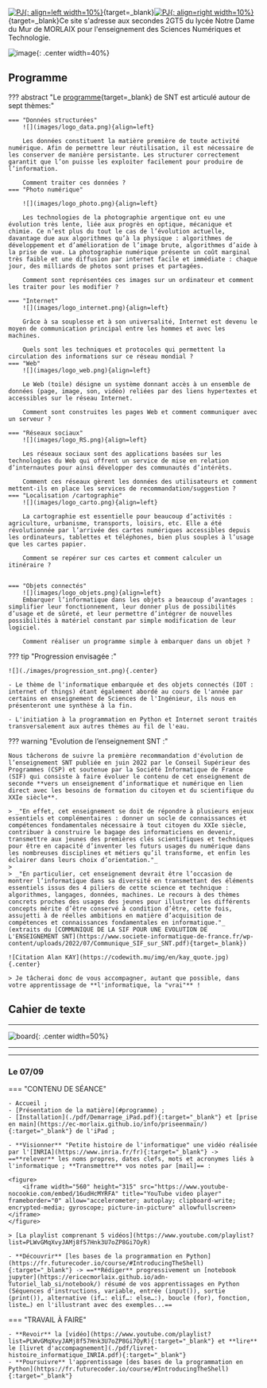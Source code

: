 
[![PJ](images/undraw_team_re_0bfe.svg "# TEAM"){: align=left width=10%}](){target=_blank}[![PJ](images/undraw_mailbox_re_dvds.svg "team@ecmorlaix.fr"){: align=right width=10%}](mailto:team@ecmorlaix.fr){target=_blank}Ce site s'adresse aux secondes 2GT5 du lycée Notre Dame du Mur de MORLAIX pour l'enseignement des Sciences Numériques et Technologie.

![image](images/logo_SNT.png){: .center width=40%}

<!-- 
### Autres liens du groupe :

- [Sharepoint](){target=_blank}
- [Conversation](){target=_blank} -->


## Programme


??? abstract "Le [programme](https://eduscol.education.fr/1670/programmes-et-ressources-en-sciences-numeriques-et-technologie-voie-gt){target=_blank} de SNT est articulé autour de sept thèmes:"

    === "Données structurées"
        ![](images/logo_data.png){align=left}
        
        Les données constituent la matière première de toute activité numérique. Afin de permettre leur réutilisation, il est nécessaire de les conserver de manière persistante. Les structurer correctement garantit que l’on puisse les exploiter facilement pour produire de l’information.

        Comment traiter ces données ?
    === "Photo numérique"

        ![](images/logo_photo.png){align=left}
        
        Les technologies de la photographie argentique ont eu une évolution très lente, liée aux progrès en optique, mécanique et chimie. Ce n’est plus du tout le cas de l’évolution actuelle, davantage due aux algorithmes qu’à la physique : algorithmes de développement et d’amélioration de l’image brute, algorithmes d’aide à la prise de vue. La photographie numérique présente un coût marginal très faible et une diffusion par internet facile et immédiate : chaque jour, des milliards de photos sont prises et partagées.

        Comment sont représentées ces images sur un ordinateur et comment les traiter pour les modifier ?

    === "Internet"
        ![](images/logo_internet.png){align=left}

        Grâce à sa souplesse et à son universalité, Internet est devenu le moyen de communication principal entre les hommes et avec les machines.

        Quels sont les techniques et protocoles qui permettent la circulation des informations sur ce réseau mondial ?
    === "Web"
        ![](images/logo_web.png){align=left}

        Le Web (toile) désigne un système donnant accès à un ensemble de données (page, image, son, vidéo) reliées par des liens hypertextes et accessibles sur le réseau Internet.

        Comment sont construites les pages Web et comment communiquer avec un serveur ?

    === "Réseaux sociaux"
        ![](images/logo_RS.png){align=left}

        Les réseaux sociaux sont des applications basées sur les technologies du Web qui offrent un service de mise en relation d’internautes pour ainsi développer des communautés d’intérêts.

        Comment ces réseaux gèrent les données des utilisateurs et comment mettent-ils en place les services de recommandation/suggestion ?
    === "Localisation /cartographie"
        ![](images/logo_carto.png){align=left}

        La cartographie est essentielle pour beaucoup d’activités : agriculture, urbanisme, transports, loisirs, etc. Elle a été révolutionnée par l’arrivée des cartes numériques accessibles depuis les ordinateurs, tablettes et téléphones, bien plus souples à l’usage que les cartes papier.

        Comment se repérer sur ces cartes et comment calculer un itinéraire ?


    === "Objets connectés"
        ![](images/logo_objets.png){align=left}
        Embarquer l’informatique dans les objets a beaucoup d’avantages : simplifier leur fonctionnement, leur donner plus de possibilités d’usage et de sûreté, et leur permettre d’intégrer de nouvelles possibilités à matériel constant par simple modification de leur logiciel.

        Comment réaliser un programme simple à embarquer dans un objet ?

??? tip "Progression envisagée :"

    ![](./images/progression_snt.png){.center}

    - Le thème de l'informatique embarquée et des objets connectés (IOT : internet of things) étant également abordé au cours de l'année par certains en enseignement de Sciences de l'Ingénieur, ils nous en présenteront une synthèse à la fin.

    - L'initiation à la programmation en Python et Internet seront traités transversalement aux autres thèmes au fil de l'eau.

??? warning "Evolution de l’enseignement SNT :"

    Nous tâcherons de suivre la première recommandation d'évolution de l’enseignement SNT publiée en juin 2022 par le Conseil Supérieur des Programmes (CSP) et soutenue par la Société Informatique de France (SIF) qui consiste à faire évoluer le contenu de cet enseignement de seconde **vers un enseignement d’informatique et numérique en lien direct avec les besoins de formation du citoyen et du scientifique du XXIe siècle**.

    > _"En effet, cet enseignement se doit de répondre à plusieurs enjeux essentiels et complémentaires : donner un socle de connaissances et compétences fondamentales nécessaire à tout citoyen du XXIe siècle, contribuer à construire le bagage des informaticiens en devenir, transmettre aux jeunes des premières clés scientifiques et techniques pour être en capacité d’inventer les futurs usages du numérique dans les nombreuses disciplines et métiers qu’il transforme, et enfin les éclairer dans leurs choix d’orientation."_
    >
    > _"En particulier, cet enseignement devrait être l’occasion de montrer l’informatique dans sa diversité en transmettant des éléments essentiels issus des 4 piliers de cette science et technique : algorithmes, langages, données, machines. Le recours à des thèmes concrets proches des usages des jeunes pour illustrer les différents concepts mérite d’être conservé à condition d’être, cette fois, assujetti à de réelles ambitions en matière d’acquisition de compétences et connaissances fondamentales en informatique."_ (extraits du [COMMUNIQUE DE LA SIF POUR UNE EVOLUTION DE L'ENSEIGNEMENT SNT](https://www.societe-informatique-de-france.fr/wp-content/uploads/2022/07/Communique_SIF_sur_SNT.pdf){target=_blank})
    
    ![Citation Alan KAY](https://codewith.mu/img/en/kay_quote.jpg){.center}

    > Je tâcherai donc de vous accompagner, autant que possible, dans votre apprentissage de **l'informatique, la "vrai"** !



## Cahier de texte

***

![board](./images/undraw_scrum_board_re_wk7v.svg){: .center width=50%}

[mail]: mailto:eric.madec@ecmorlaix.fr "eric.madec@ecmorlaix.fr"

***
<!-- 
**A LIRE :**

- [Travailler PYTHON en prépa ECG](https://www.prepaplus.tv/blog/50/Travailler-python-en-prepa-ECG){target=_blank}, [LA LICENCE MIASHS
Mathématiques et informatiques appliquées aux sciences humaines et sociales](https://www.onisep.fr/Choisir-mes-etudes/apres-le-bac/principaux-domaines-d-etudes/les-licences-de-sciences/la-licence-miashs){target=_blank} ;

- [ChatGPT : « Non, le métier de développeur informatique n’est pas mort ! ](https://www.nouvelobs.com/opinions/20230321.OBS71149/chatgpt-non-le-metier-de-developpeur-informatique-n-est-pas-mort.html){target=_blank}

 - [Sortir de sa zone de confort pour apprendre afin de se réaliser](https://static.wixstatic.com/media/557f79_7cbdd28074e84e4882ec9314f46d5fb0~mv2.jpeg/v1/fill/w_1024,h_768,al_c,q_90/557f79_7cbdd28074e84e4882ec9314f46d5fb0~mv2.webp){target=_blank} ;
     source : <https://www.jeromefrugere.com/post/pourquoi-dit-on-qu-il-faut-se-faire-violence-pour-sortir-de-sa-zone-de-confort>

***
## Le 06/06

=== "CONTENU DE SÉANCE"

    - [ChatGPT ? Voulez-vous comprendre ce que c’est ?](https://www.lemonde.fr/blog/binaire/2023/05/12/chatgpt-voulez-vous-comprendre-ce-que-cest/){target=_blank} 

    - **Finir** tous les niveaux de [Pyrates](https://py-rates.fr/){target=_blank}
    

=== "TRAVAIL À FAIRE"

    - ==**Bonnes vavances...**==   


***
## Le 30/05

=== "CONTENU DE SÉANCE"

    - **Découvrir** l'[Intelligence Artificielle avec vittascience](https://fr.vittascience.com/ia/){target=_blank} : [**entrainer** une machine à reconnaitre des images](https://fr.vittascience.com/ia/images.php?mode=mixed){target=_blank}    
    
    <center>
    <figure><iframe width="560" height="315" src="https://www.youtube-nocookie.com/embed/EDtvcOl_PhA" title="YouTube video player" frameborder="0" allow="accelerometer; autoplay; clipboard-write; encrypted-media; gyroscope; picture-in-picture; web-share" allowfullscreen></iframe>
    <figcation>Tutoriel Entraînement IA</figcation>
    </figure>
    </center>

=== "TRAVAIL À FAIRE"

    - **Poursuivre** les activités de découverte concernant [la photographie numérique](https://parcours.algorea.org/contents/4707-4702-1067253748629066205-1625996270397195025-1089626022569595539/){target=_blank}
   


***
## Le 09/05

=== "CONTENU DE SÉANCE"

    - Evaluation par QCM sur les [expériences de traitement de données](./DS/#experiences-de-traitement) ;
    - **Poursuivre** les activités de découverte concernant [la photographie numérique](https://parcours.algorea.org/contents/4707-4702-1067253748629066205-1625996270397195025-1089626022569595539/){target=_blank}  

=== "TRAVAIL À FAIRE"

    - **Poursuivre** les activités de découverte concernant [la photographie numérique](https://parcours.algorea.org/contents/4707-4702-1067253748629066205-1625996270397195025-1089626022569595539/){target=_blank}
   


***
## Le 02/05

=== "CONTENU DE SÉANCE"

    - **Fin des interrogations orales** sur les [expériences de traitement de données](./DS/#experiences-de-traitement) ;
    - **Mesurer** vos compétences dans le domaine des données structurées en suivant [le parcours `XXMJHZ354` sur PIX](https://app.pix.fr/campagnes/XXMJHZ354){target="_blank"} ;
    - **Commencer** les activités de découverte concernant [la photographie numérique](https://parcours.algorea.org/contents/4707-4702-1067253748629066205-1625996270397195025-1089626022569595539/){target=_blank}  

=== "TRAVAIL À FAIRE"

    - **Se préparer** pour une évaluation par QCM sur les [expériences de traitement de données](./DS/#experiences-de-traitement) ;
   

***
## Le 11/04

=== "CONTENU DE SÉANCE"

    - Intervention en visio d'une étudiante en école de commerce pour présenter sa pratique de la programmation Python pour réaliser des requètes dans des tables de données ;
    - **Interrogations orales** sur la troisième partie des [expériences de traitement de données](./DS/#experiences-de-traitement) ;
    - **Mesurer** vos compétences dans le domaine des données structurées en suivant [le parcours `XXMJHZ354` sur PIX](https://app.pix.fr/campagnes/XXMJHZ354){target="_blank"} ;  

=== "TRAVAIL À FAIRE"

    - **Finir** les [expériences de traitement de données](./DS/#experiences-de-traitement) ;
    - **Faire** la [mise à jour d'Obsidian pour découvrir les canvas](https://ericecmorlaix.github.io/adn-Tutoriel_Obsidian/7-Options_Plugins/#canvas){target=_blank} ;

***
## Le 04/04

=== "CONTENU DE SÉANCE"

    - **Interrogations orales** sur la première partie des [expériences de traitement de données](./DS/#experiences-de-traitement) ;
    - **Mesurer** vos compétences dans le domaine des données structurées en suivant [le parcours `XXMJHZ354` sur PIX](https://app.pix.fr/campagnes/XXMJHZ354){target="_blank"} ;  

=== "TRAVAIL À FAIRE"

    - **Finir** les [expériences de traitement de données](./DS/#experiences-de-traitement) ;
    - **Faire** la [mise à jour d'Obsidian pour découvrir les canvas](https://ericecmorlaix.github.io/adn-Tutoriel_Obsidian/7-Options_Plugins/#canvas){target=_blank} ;

***
## Le 28/03

=== "CONTENU DE SÉANCE"

    - **Découvrir** la [représentation binaire des données](./DS/#notion-de-binaire) ;

    - **Poursuivre** les [expériences de traitement de données](./DS/#experiences-de-traitement) ; 

=== "TRAVAIL À FAIRE"

    - **Faire** la [mise à jour d'Obsidian pour découvrir les canvas](https://ericecmorlaix.github.io/adn-Tutoriel_Obsidian/7-Options_Plugins/#canvas){target=_blank} ;

## Les 07 et 14/03

=== "CONTENU DE SÉANCE"

    - **Découvrir** la manipulation de données sur [la plateforme France-IOI](https://concours.castor-informatique.fr/){target=_blank} avec les codes :
        - `7vi35usa` pour l'activité n°1 ;
        - `hk3uggux` pour l'activité n°2 ; 
        - `wvs3ewgc` pour l'activité n°3 ;

    - Correction du contrôle commun ;

=== "TRAVAIL À FAIRE"

    - **Faire** la [mise à jour d'Obsidian pour découvrir les canvas](https://ericecmorlaix.github.io/adn-Tutoriel_Obsidian/7-Options_Plugins/#canvas){target=_blank} ;

***
## Le 28/02

=== "CONTENU DE SÉANCE"

    - **Participer** aux [activités d'escape game pour l'accueil des troisièmes](https://ericecmorlaix.github.io/accueil_3/){target=_blank} ;

    - **Découvrir** la manipulation de données sur [la plateforme France-IOI](https://concours.castor-informatique.fr/){target=_blank} avec les codes :
        - `7vi35usa` pour l'activité n°1 ;
        - `hk3uggux` pour l'activité n°2 ; 
        - `wvs3ewgc` pour l'activité n°3 ; 

=== "TRAVAIL À FAIRE"

    - **Faire** la [mise à jour d'Obsidian pour découvrir les canvas](https://ericecmorlaix.github.io/adn-Tutoriel_Obsidian/7-Options_Plugins/#canvas){target=_blank} ;

***
### Le 07/02

=== "CONTENU DE SÉANCE"
    
    - Finalisation du thème les réseaux sociaux :

        - Finaliser vos [recherches](https://ericecmorlaix.github.io/SNT-2GT4_2022-2023/RS/#recherches) concernant le réseau social tiré au sort dans la liste en résumant les données collectées dans une `note.md` d'Obsidian : ==**Vérifier** l'ensemble des items à traiter== ;
        - Préparer un [diaporama dans Obsidian](https://ericecmorlaix.github.io/SNT-2GT4_2022-2023/RS/#presentation) support de votre présentation orale et produire une vidéo partagée sur Stream d'Office365...
        - Mesurer vos compétences dans le domaine des réseaux sociaux en suivant [le parcours `ZRSJAG289` sur PIX](https://app.pix.fr/campagnes/ZRSJAG289){target="_blank"} ;
        - => ==Transmettre par mail un lien vers votre vidéo partagée sur Stream dans Office365 et un dossier archive (compressé, zip) contenant votre `note.md`, votre `diaporama.md`, tous les fichiers d'images et d'autres éléments intégrés...)== ;
        - Discuter de potentielles [dérives](https://ericecmorlaix.github.io/SNT-2GT4_2022-2023/RS/#derives){target="_blank"} ;
        - [Réviser en prévision d'une évaluation...](https://ericecmorlaix.github.io/SNT-2GT4_2022-2023/RS/#bilan){target="_blank"}.

    - Programmation en Python avec [https://py-rates.fr/](https://py-rates.fr/){target="_blank"} et [https://e-nsi.forge.aeif.fr/init_python/](https://e-nsi.forge.aeif.fr/init_python/){target="_blank"} ;
   
        
=== "TRAVAIL À FAIRE"

    - Lire le chapitre concernant les réseaux sociaux sur [www.lelivrescolaire.fr](https://www.lelivrescolaire.fr/page/30674519) ;
    - Explorer les fonctionnalités du logiciel [Obsidian](https://ericecmorlaix.github.io/adn-Tutoriel_Obsidian/){target="_blank"} pour améliorer votre diaporama ;
    - Finir tous les niveaux de [https://py-rates.fr/](https://py-rates.fr/){target="_blank"}
    - [S'entrainer à Algoréa](https://algorea.org/#/preparation){target="_blank"}

***
### Le 07/02

- Projection de Film et Culture

***
### Le 24/01

=== "CONTENU DE SÉANCE"
    
    - Poursuite du thème les réseaux sociaux :

        - Finaliser vos [recherches](https://ericecmorlaix.github.io/SNT-2GT4_2022-2023/RS/#recherches) concernant le réseau social tiré au sort dans la liste en résumant les données collectées dans une `note.md` d'Obsidian : ==**Vérifier** l'ensemble des items à traiter== ;
        - Préparer un [diaporama dans Obsidian](https://ericecmorlaix.github.io/SNT-2GT4_2022-2023/RS/#presentation) support de votre présentation orale et produire une vidéo partagée sur Stream d'Office365...
        - Mesurer vos compétences dans le domaine des réseaux sociaux en suivant [le parcours `ZRSJAG289` sur PIX](https://app.pix.fr/campagnes/ZRSJAG289){target="_blank"} ;
        - => ==Transmettre par mail un dossier archive (compressé, zip) contenant votre `note.md`, votre `diaporama.md`, tous les fichiers d'images et d'autres éléments intégrés...)== ;
        - Découvrir les notions de [graphe et petit monde](https://ericecmorlaix.github.io/SNT-2GT4_2022-2023/RS/#graphes-et-petit-monde){target="_blank"} ;

    - Synthèse programmation en Python de [https://py-rates.fr/](https://py-rates.fr/){target="_blank"} ;
   
        
=== "TRAVAIL À FAIRE"

    - Lire le chapitre concernant les réseaux sociaux sur [www.lelivrescolaire.fr](https://www.lelivrescolaire.fr/page/30674519) ;
    - Explorer les fonctionnalités du logiciel [Obsidian](https://ericecmorlaix.github.io/adn-Tutoriel_Obsidian/){target="_blank"} pour améliorer votre diaporama ;
    - Finir tous les niveaux de [https://py-rates.fr/](https://py-rates.fr/){target="_blank"}
    - [S'entrainer à Algoréa](https://algorea.org/#/preparation){target="_blank"}



***
### Le 17/01

=== "CONTENU DE SÉANCE"
    
    - Poursuite du thème les réseaux sociaux :

        - Finaliser vos [recherches](https://ericecmorlaix.github.io/SNT-2GT4_2022-2023/RS/#recherches) concernant le réseau social tiré au sort dans la liste en résumant les données collectées dans une `note.md` d'Obsidian : ==**Vérifier** l'ensemble des items à traiter== ;
        - Préparer un [diaporama dans Obsidian](https://ericecmorlaix.github.io/SNT-2GT4_2022-2023/RS/#presentation) support de votre présentation orale et produire une vidéo partagée sur Stream d'Office365...
        - Mesurer vos compétences dans le domaine des réseaux sociaux en suivant [le parcours `ZRSJAG289` sur PIX](https://app.pix.fr/campagnes/ZRSJAG289){target="_blank"} ;
        - => ==Transmettre par mail un dossier archive (compressé, zip) contenant votre `note.md`, votre `diaporama.md`, tous les fichiers d'images et d'autres éléments intégrés...)== ;

    - Synthèse programmation en Python de [https://py-rates.fr/](https://py-rates.fr/){target="_blank"} ;
   
        
=== "TRAVAIL À FAIRE"

    - Lire le chapitre concernant les réseaux sociaux sur [www.lelivrescolaire.fr](https://www.lelivrescolaire.fr/page/30674519) ;
    - Explorer les fonctionnalités du logiciel [Obsidian](https://ericecmorlaix.github.io/adn-Tutoriel_Obsidian/){target="_blank"} pour améliorer votre diaporama ;
    - Finir tous les niveaux de [https://py-rates.fr/](https://py-rates.fr/){target="_blank"}
    - [S'entrainer à Algoréa](https://algorea.org/#/preparation){target="_blank"}

***
### Le 10/01

=== "CONTENU DE SÉANCE"
    
    - Poursuite du thème les réseaux sociaux :

        - Finaliser vos [recherches](https://ericecmorlaix.github.io/SNT-2GT4_2022-2023/RS/#recherches) concernant le réseau social tiré au sort dans la liste en résumant les données collectées dans une note d'Obsidian : ==**Vérifier** l'ensemble des items à traiter== ;
        - Préparer un [diaporama dans Obsidian](https://ericecmorlaix.github.io/SNT-2GT4_2022-2023/RS/#presentation) support de votre présentation orale et produire une vidéo partagée sur Stream d'Office365...
        - Mesurer vos compétences dans le domaine des réseaux sociaux en suivant [le parcours `ZRSJAG289` sur PIX](https://app.pix.fr/campagnes/ZRSJAG289){target="_blank"} ;  
   
        
=== "TRAVAIL À FAIRE"

    - Lire le chapitre concernant les réseaux sociaux sur [www.lelivrescolaire.fr](https://www.lelivrescolaire.fr/page/30674519) ;
    - Explorer les fonctionnalités du logiciel [Obsidian](https://ericecmorlaix.github.io/adn-Tutoriel_Obsidian/){target="_blank"} pour améliorer votre diaporama ;
    - Finir tous les niveaux de [https://py-rates.fr/](https://py-rates.fr/){target="_blank"}
    - [S'entrainer à Algoréa](https://algorea.org/#/preparation){target="_blank"}

***
### Le 13/12

=== "CONTENU DE SÉANCE"
    
    - Remédiation technique sur les envois par mail des fichiers `note.md` avec images en PJ ;

    - Poursuite du thème les réseaux sociaux :

        - Finaliser vos [recherches](https://ericecmorlaix.github.io/SNT-2GT4_2022-2023/RS/#recherches) concernant le réseau social tiré au sort dans la liste en résumant les données collectées dans une note d'Obsidian ;
        - Préparer un [diaporama dans Obsidian](https://ericecmorlaix.github.io/SNT-2GT4_2022-2023/RS/#presentation) support de votre présentation orale et le publier sur le web via GitHub...  
   
        
=== "TRAVAIL À FAIRE"

    - Lire le chapitre concernant les réseaux sociaux sur [www.lelivrescolaire.fr](https://www.lelivrescolaire.fr/page/30674519) ;
    - Explorer les fonctionnalités du logiciel [Obsidian](https://ericecmorlaix.github.io/adn-Tutoriel_Obsidian/){target="_blank"} pour améliorer votre diaporama ;
    - Finir tous les niveaux de [https://py-rates.fr/](https://py-rates.fr/){target="_blank"}
    - [S'entrainer à Algoréa](https://algorea.org/#/preparation){target="_blank"}
    
***
### Le 06/12

=== "CONTENU DE SÉANCE"
    
    - Découverte du logiciel [Obsidian](https://ericecmorlaix.github.io/adn-Tutoriel_Obsidian/){target="_blank"} -> ==récupération dans un coffre d'iCloud du fichier MarkDown de la [liste de réseaux sociaux](https://codimd.apps.education.fr/dgUvKX8xQJG0PYrV2CBp_Q){target="_blank"} mise à jour== ;

    - Poursuite du thème les réseaux sociaux -> ==Faire des recherches concernant le réseau social tiré au sort dans la liste et les résumer dans une note d'Obsidian== ;   
    
        
=== "TRAVAIL À FAIRE"

    - Lire le chapitre concernant les réseaux sociaux sur [www.lelivrescolaire.fr](https://www.lelivrescolaire.fr/page/30674519) ;
    - Explorer les fonctionnalités du logiciel [Obsidian](https://ericecmorlaix.github.io/adn-Tutoriel_Obsidian/){target="_blank"} ;
    
***
### Le 29/11

=== "CONTENU DE SÉANCE"
    
    - Synthèse du thème Web et bilan du trimestre ;

    - Initiation du thème les réseaux sociaux -> ==rédaction collective en MarkDown d'une [liste de réseaux sociaux](https://codimd.apps.education.fr/dgUvKX8xQJG0PYrV2CBp_Q){target="_blank"}== ;

    - Découverte du logiciel [Obsidian](https://ericecmorlaix.github.io/adn-Tutoriel_Obsidian/){target="_blank"} -> ==récupération dans un coffre d'iCloud du fichier MarkDown de la [liste de réseaux sociaux](https://codimd.apps.education.fr/dgUvKX8xQJG0PYrV2CBp_Q){target="_blank"} établie== ;   
    
        
=== "TRAVAIL À FAIRE"

    - Lire le chapitre concernant les réseaux sociaux sur [www.lelivrescolaire.fr](https://www.lelivrescolaire.fr/page/30674519) ;
    - Explorer les fonctionnalités du logiciel [Obsidian](https://ericecmorlaix.github.io/adn-Tutoriel_Obsidian/){target="_blank"} ;
    
***
### Le 22/11

=== "CONTENU DE SÉANCE"
    
    - Evaluation finale du thème Web par QCM ;

    - **Partager** par [mail] l'URL de votre site web publier depuis [GitHub](./github) -> ==**Résoudre** toutes les difficultés techniques restantes...== ;

    - A partir des [sujets à aborder en projet Web](./Web/#sujets-a-aborder-en-projet-web){:target="_blank"}, par équipe, développer chacun un site contenant le même contenu mais présenté dans des styles différents et avec des liens renvoyant vers un des autres sites de l'équipe ;
    
    > Entres autres, utiliser la ressource [www.lelivrescolaire.fr](https://www.lelivrescolaire.fr/page/30327051).
   
    - **Poursuivre** votre [initiation aux langages HTML/CSS pour faire une page web](https://fr.khanacademy.org/computing/computer-programming/html-css){:target="_blank"} ;
        
=== "TRAVAIL À FAIRE"

    - **Poursuivre** votre [initiation aux langages HTML/CSS pour faire une page web](https://fr.khanacademy.org/computing/computer-programming/html-css){:target="_blank"} ;
    - **Finir** votre projet Web ;
    
***
### Les 08 et 15/11

=== "CONTENU DE SÉANCE"
    
    - **Partager** par [mail] l'URL de votre site web publier depuis [GitHub](./github) -> ==**Résoudre** toutes les difficultés techniques restantes...== ;

    - A partir des [sujets à aborder en projet Web](./Web/#sujets-a-aborder-en-projet-web){:target="_blank"}, par équipe, développer chacun un site contenant le même contenu mais présenté dans des styles différents et avec des liens renvoyant vers un des autres sites de l'équipe ;
    
    > Entres autres, utiliser la ressource [www.lelivrescolaire.fr](https://www.lelivrescolaire.fr/page/30327051).
   
    - **Poursuivre** votre [initiation aux langages HTML/CSS pour faire une page web](https://fr.khanacademy.org/computing/computer-programming/html-css){:target="_blank"} ;
        
=== "TRAVAIL À FAIRE"

    - **Poursuivre** votre [initiation aux langages HTML/CSS pour faire une page web](https://fr.khanacademy.org/computing/computer-programming/html-css){:target="_blank"} ;
    - **Développer** votre projet Web ;
    
***
### Le 18/10

=== "CONTENU DE SÉANCE"
    
    - **Partager** par [mail] l'URL de votre site web publier depuis [GitHub](./github) -> ==**Résoudre** toutes les difficultés techniques restantes...== ;

    - A partir des [sujets à aborder en projet Web](./Web/#sujets-a-aborder-en-projet-web){:target="_blank"}, par équipe, développer chacun un site contenant le même contenu mais présenté dans des styles différents et avec des liens renvoyant vers un des autres sites de l'équipe ;
   
    - **Poursuivre** votre [initiation aux langages HTML/CSS pour faire une page web](https://fr.khanacademy.org/computing/computer-programming/html-css){:target="_blank"} ;
        
=== "TRAVAIL À FAIRE"

    - **Poursuivre** votre [initiation aux langages HTML/CSS pour faire une page web](https://fr.khanacademy.org/computing/computer-programming/html-css){:target="_blank"} ;
    - **Développer** votre projet Web ;
    
***
### Le 11/10

=== "CONTENU DE SÉANCE"
    
    - **Partager** par [mail] l'URL de votre site web publier depuis [GitHub](./github) ;

    - En binôme, choisir un des [sujets à aborder en projet Web](./Web/#sujets-a-aborder-en-projet-web){:target="_blank"} et développer deux sites contenant chacun le même contenu mais présenté dans des styles différents ;
   
    - **Poursuivre** votre [initiation aux langages HTML/CSS pour faire une page web](https://fr.khanacademy.org/computing/computer-programming/html-css){:target="_blank"} ;
        
=== "TRAVAIL À FAIRE"

    - **Poursuivre** votre [initiation aux langages HTML/CSS pour faire une page web](https://fr.khanacademy.org/computing/computer-programming/html-css){:target="_blank"} ;
    - **Développer** votre projet Web ;
***
### Le 04/10

=== "CONTENU DE SÉANCE"
    
    - Publier un site web depuis [GitHub](./github)
   
    - Poursuivre votre [initiation aux langages HTML/CSS pour faire une page web](https://fr.khanacademy.org/computing/computer-programming/html-css){:target="_blank"} ;
        
=== "TRAVAIL À FAIRE"

    - Poursuivre votre [initiation aux langages HTML/CSS pour faire une page web](https://fr.khanacademy.org/computing/computer-programming/html-css){:target="_blank"}
***
### Le 27/09

=== "CONTENU DE SÉANCE"
    
    - Présentation des [Notebook Jupyter](./notebook) et de l'application [Carnets](https://holzschu.github.io/Carnets_Jupyter/) => ==**créer** un nouveau bloc note pour conserver progressivement une trace de vos apprentissages HTML/CSS sur votre iPad.==       
   
    - Poursuivre votre [initiation aux langages HTML/CSS pour faire une page web](https://fr.khanacademy.org/computing/computer-programming/html-css){:target="_blank"} :
        - Pour le **_Défi : votre liste d'apprentissage_** => ==**lister** les noms propres, dates clefs, mots et acronymes liés à l'informatique que vous aviez relevé lors de visionnage de la [vidéo](https://www.youtube.com/playlist?list=PLWvGMqXvyJAMj8f57Hnk3U7oZP8Gi7OyR){:target="_blank"} et/ou de celles d'[Introduction au web](./Web/#introduction-au-web).==

        - Pour le **_Projet : site de voyage_**  => ==**choisir** un des sujets lié au web==


=== "TRAVAIL À FAIRE"

    - Poursuivre votre [initiation aux langages HTML/CSS pour faire une page web](https://fr.khanacademy.org/computing/computer-programming/html-css){:target="_blank"}
***
### Le 20/09

=== "CONTENU DE SÉANCE"

    - ["85 % des emplois de 2030 n’existent pas encore. En revanche on sait que l’essentiel de ces emplois concerneront le digital"](http://si.lycee.ecmorlaix.fr/nsi){target=_blank}
       
    - [Introduction au Web](./Web/#introduction-au-web) -> ==Synthèse des prises de notes avec l'iPad, vérification de [compétences](./competences_SNT) quant à l'envoi de [mail]==

    - Rejoindre la classe sur <https://fr.khanacademy.org/join/SZ58TC6N>{:target="_blank"} et commencer les activités de <https://fr.khanacademy.org/computing/computer-programming/html-css>{:target="_blank"}...


=== "TRAVAIL À FAIRE"

    - Poursuivre votre [initiation aux langages HTML/CSS pour faire une page web](https://fr.khanacademy.org/computing/computer-programming/html-css){:target="_blank"}


### Le 13/09

=== "CONTENU DE SÉANCE"

    ???+ question "Test formatif"
        !!! question ""
            === "Question 1"

                Citer les 4 piliers principaux de l'informatique ?

            === "Réponse"
                - Algorithme
                - Programme
                - Donnée
                - Machine
        
        !!! question ""
            === "Question 2"

                Nommer au moins 4 pionniers de l'informatique ?

            === "Réponse"
                - Abou Jafar Al khawarizmi 
                - Ada Lovelace
                - Alan Turing
                - Grace Hopper
   
    - Prise en main de la tablette -> ==Vérification des premières [compétences utiles en SNT](./competences_SNT)==

    - [Introduction au Web](./Web/#introduction-au-web) -> ==Faire une prise de notes avec l'iPad, la partager pour collaborer et la transmettre par [mail]==
    
=== "TRAVAIL À FAIRE"

    - **Revoir** des vidéos d'[Introduction au Web](./Web/#introduction-au-web), finir votre prise de notes avec l'iPad, et la transmettre finalement par [mail].

-->

***

### Le 07/09

=== "CONTENU DE SÉANCE"

    - Accueil ;
    - [Présentation de la matière](#programme) ;
    - [Installation](./pdf/Demarrage_iPad.pdf){:target="_blank"} et [prise en main](https://ec-morlaix.github.io/info/priseenmain/){:target="_blank"} de l'iPad ;
    
    - **Visionner** "Petite histoire de l'informatique" une vidéo réalisée par l'[INRIA](https://www.inria.fr/fr){:target="_blank"} -> ==**relever** les noms propres, dates clefs, mots et acronymes liés à l'informatique ; **Transmettre** vos notes par [mail]== :

    <figure>
        <iframe width="560" height="315" src="https://www.youtube-nocookie.com/embed/16udHcMYRFA" title="YouTube video player" frameborder="0" allow="accelerometer; autoplay; clipboard-write; encrypted-media; gyroscope; picture-in-picture" allowfullscreen></iframe>
    </figure>

    > [La playlist comprenant 5 vidéos](https://www.youtube.com/playlist?list=PLWvGMqXvyJAMj8f57Hnk3U7oZP8Gi7OyR)

    - **Découvrir** [les bases de la programmation en Python](https://fr.futurecoder.io/course/#IntroducingTheShell){:target="_blank"} -> ==**Rédiger** progressivement un [notebook jupyter](https://ericecmorlaix.github.io/adn-Tutoriel_lab_si/notebook/) résumé de vos apprentissages en Python (Séquences d'instructions, variable, entrée (input()), sortie (print()), alternative (if…: elif…: else…:), boucle (for), fonction, liste…) en l'illustrant avec des exemples...==

=== "TRAVAIL À FAIRE"

    - **Revoir** la [vidéo](https://www.youtube.com/playlist?list=PLWvGMqXvyJAMj8f57Hnk3U7oZP8Gi7OyR){:target="_blank"} et **lire** le [livret d'accompagnement](./pdf/livret-histoire_informatique_INRIA.pdf){:target="_blank"}
    - **Poursuivre** l'apprentissage [des bases de la programmation en Python](https://fr.futurecoder.io/course/#IntroducingTheShell){:target="_blank"}

